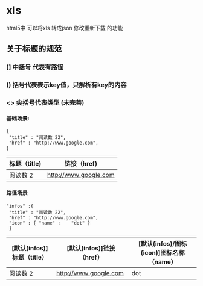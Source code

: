 # xls
html5中 可以将xls 转成json 修改重新下载 的功能

## 关于标题的规范
###  [] 中括号 代表有路径
### () 括号代表表示key值，只解析有key的内容
### <> 尖括号代表类型  (未完善)

#### 基础场景:
```
{
 "title" : "阅读数 22", 
 "href" : "http://www.google.com", 
}
 ```

| 标题（title) | 链接（href) |
| ------------- | ------------- |
| 阅读数 2  | http://www.google.com  |

#### 路径场景
```
"infos" :{ 
 "title" : "阅读数 22", 
 "href" : "http://www.google.com", 
 "icon" : { "name" : 	"dot" }
 }
```

| [默认(infos)]标题（title）| [默认(infos)]链接（href）| [默认(infos)/图标(icon)]图标名称（name） |
| ------------- | ------------- | ------------- |
| 阅读数 2  | http://www.google.com  | dot |
